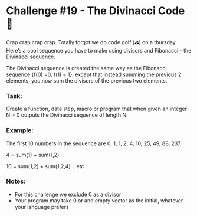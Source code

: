 # Challenge #19 - The Divinacci Code :cop:

Crap crap crap crap. Totally forgot we do code golf (:golf:) on a thursday. Here’s a cool sequence you have to make using divisors and Fibonacci - the Divinacci sequence.

The Divinacci sequence is created the same way as the Fibonacci sequence {f(0) =0, f(1) = 1}, except that instead summing the previous 2 elements, you now sum the divisors of the previous two elements.

### Task:

Create a function, data step, macro or program that when given an integer N > 0 outputs the Divinacci sequence of length N.

### Example:

The first 10 numbers in the sequence are 0, 1, 1, 2, 4, 10, 25, 49, 88, 237.

4 = sum(1) + sum(1,2)

10 = sum(1,2) + sum(1,2,4) .. etc  

### Notes: 
- For this challenge we exclude 0 as a divisor
- Your program may take 0 or and empty vector as the initial, whatever your language prefers 
